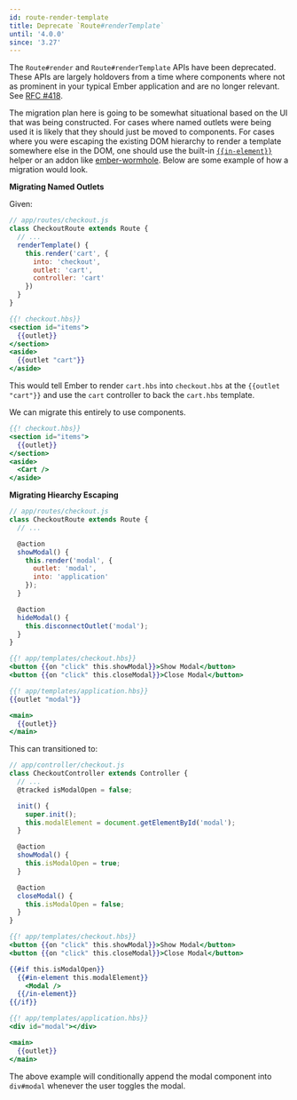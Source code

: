 ```yaml
---
id: route-render-template
title: Deprecate `Route#renderTemplate`
until: '4.0.0'
since: '3.27'
---
```


The `Route#render` and `Route#renderTemplate` APIs have been deprecated. These APIs are largely holdovers from a time where components where not as prominent in your typical Ember application and are no longer relevant. See [RFC #418](https://emberjs.github.io/rfcs/0418-deprecate-route-render-methods.html).

The migration plan here is going to be somewhat situational based on the UI that was being constructed. For cases where named outlets were being used it is likely that they should just be moved to components. For cases where you were escaping the existing DOM hierarchy to render a template somewhere else in the DOM, one should use the built-in [`{{in-element}}`](https://api.emberjs.com/ember/release/classes/Ember.Templates.helpers/methods/in-element?anchor=in-element) helper or an addon like [ember-wormhole](https://github.com/yapplabs/ember-wormhole). Below are some example of how a migration would look.

__Migrating Named Outlets__

Given:

```js
// app/routes/checkout.js
class CheckoutRoute extends Route {
  // ...
  renderTemplate() {
    this.render('cart', {
      into: 'checkout',
      outlet: 'cart',
      controller: 'cart'
    })
  }
}
```

```hbs
{{! checkout.hbs}}
<section id="items">
  {{outlet}}
</section>
<aside>
  {{outlet "cart"}}
</aside>
```

This would tell Ember to render `cart.hbs` into `checkout.hbs` at the `{{outlet "cart"}}` and use the `cart` controller to back the `cart.hbs` template.

We can migrate this entirely to use components.

```hbs
{{! checkout.hbs}}
<section id="items">
  {{outlet}}
</section>
<aside>
  <Cart />
</aside>
```

__Migrating Hiearchy Escaping__

```js
// app/routes/checkout.js
class CheckoutRoute extends Route {
  // ...

  @action
  showModal() {
    this.render('modal', {
      outlet: 'modal',
      into: 'application'
    });
  }

  @action
  hideModal() {
    this.disconnectOutlet('modal');
  }
}
```

```hbs
{{! app/templates/checkout.hbs}}
<button {{on "click" this.showModal}}>Show Modal</button>
<button {{on "click" this.closeModal}}>Close Modal</button>
```

```hbs
{{! app/templates/application.hbs}}
{{outlet "modal"}}

<main>
  {{outlet}}
</main>
```

This can transitioned to:

```js
// app/controller/checkout.js
class CheckoutController extends Controller {
  // ...
  @tracked isModalOpen = false;

  init() {
    super.init();
    this.modalElement = document.getElementById('modal');
  }

  @action
  showModal() {
    this.isModalOpen = true;
  }

  @action
  closeModal() {
    this.isModalOpen = false;
  }
}
```

```hbs
{{! app/templates/checkout.hbs}}
<button {{on "click" this.showModal}}>Show Modal</button>
<button {{on "click" this.closeModal}}>Close Modal</button>

{{#if this.isModalOpen}}
  {{#in-element this.modalElement}}
    <Modal />
  {{/in-element}}
{{/if}}
```

```hbs
{{! app/templates/application.hbs}}
<div id="modal"></div>

<main>
  {{outlet}}
</main>
```

The above example will conditionally append the modal component into `div#modal` whenever the user toggles the modal.
